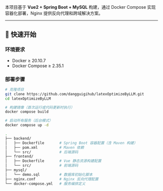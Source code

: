 本项目基于 **Vue2 + Spring Boot + MySQL** 构建，通过 Docker Compose 实现容器化部署，Nginx 提供反向代理和跨域解决方案。

---

## 🚀 快速开始

### 环境要求
- Docker ≥ 20.10.7
- Docker Compose ≥ 2.35.1

### 部署步骤
```bash
# 克隆项目
git clone https://github.com/dangguigihub/latexOptimizeByLLM.git
cd latexOptimizeByLLM

# 构建镜像（首次运行或代码更新时执行）
docker compose build

# 启动所有服务（后台模式）
docker compose up -d

.
├── backend/
│   ├── Dockerfile       # Spring Boot 容器配置（含 Maven 构建）
│   ├── pom.xml          # Maven 依赖
│   └── src/             # 后端源码
├── frontend/
│   ├── Dockerfile       # Vue 静态资源构建配置
│   └── src/             # 前端源码
├── mysql/
│   └── demo.sql         # 数据库初始化脚本
├── nginx.conf           # Nginx 反向代理配置
└── docker-compose.yml   # 服务编排定义
